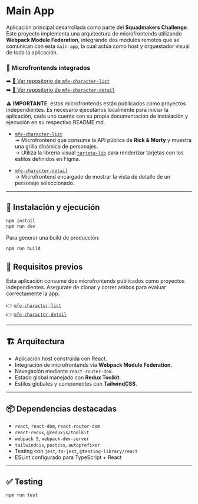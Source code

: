 # Main App

Aplicación principal desarrollada como parte del **Squadmakers Challenge**. Este proyecto implementa una arquitectura de microfrontends utilizando **Webpack Module Federation**, integrando dos módulos remotos que se comunican con esta `main-app`, la cual actúa como host y orquestador visual de toda la aplicación.

### 🧩 Microfrontends integrados

➡️ [🔗 Ver repositorio de `mfe-character-list`](https://github.com/tiansanjorge/squadmakers-challenge-mfe-character-list)  
➡️ [🔗 Ver repositorio de `mfe-character-detail`](https://github.com/tiansanjorge/squadmakers-challenge-mfe-character-detail)

⚠️ **IMPORTANTE**: estos microfrontends están publicados como proyectos independientes. Es necesario ejecutarlos localmente para iniciar la aplicación, cada uno cuenta con su propia documentación de instalación y ejecución en su respectivo README.md.

- [`mfe-character-list`](https://github.com/tiansanjorge/squadmakers-challenge-mfe-character-list)  
  → Microfrontend que consume la API pública de **Rick & Morty** y muestra una grilla dinámica de personajes.  
  → Utiliza la librería visual [`tarjeta-lib`](https://github.com/tiansanjorge/squadmakers-challenge-card-component) para renderizar tarjetas con los estilos definidos en Figma.

- [`mfe-character-detail`](https://github.com/tiansanjorge/squadmakers-challenge-mfe-character-detail)  
  → Microfrontend encargado de mostrar la vista de detalle de un personaje seleccionado.

---

## 🚀 Instalación y ejecución

```bash
npm install
npm run dev
```

Para generar una build de producción:

```bash
npm run build
```

## 🔗 Requisitos previos

Esta aplicación consume dos microfrontends publicados como proyectos independientes.
Asegurate de clonar y correr ambos para evaluar correctamente la app. 

👉 [`mfe-character-list`](https://github.com/tiansanjorge/squadmakers-challenge-mfe-character-list)  
👉 [`mfe-character-detail`](https://github.com/tiansanjorge/squadmakers-challenge-mfe-character-detail)

---

## 🏗️ Arquitectura

- Aplicación host construida con React.
- Integración de microfrontends vía **Webpack Module Federation**.
- Navegación mediante `react-router-dom`.
- Estado global manejado con **Redux Toolkit**.
- Estilos globales y componentes con **TailwindCSS**.

---

## 📦 Dependencias destacadas

- `react`, `react-dom`, `react-router-dom`
- `react-redux`, `@reduxjs/toolkit`
- `webpack 5`, `webpack-dev-server`
- `tailwindcss`, `postcss`, `autoprefixer`
- Testing con `jest`, `ts-jest`, `@testing-library/react`
- ESLint configurado para TypeScript + React

---

## ✅ Testing

```bash
npm run test
```
